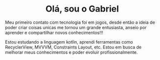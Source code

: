 
<h1 align="center">Olá, sou o Gabriel</h1>

<p>
    Meu primeiro contato com tecnologia foi em jogos, desde então a ideia de poder criar coisas unicas me tornou um grande entusiasta, anseio por aprender e compartilhar novos conhecimentos!!! 
</p>
<p>
Estou estudando a linguagem kotlin, aprendi ferramentas como RecyclerView, MVVVM, Constraints Layout, etc. Estou em busca de melhorar meus conhecimentos e poder evoluir profissionalmente. 
</p>
